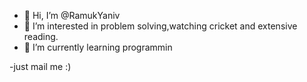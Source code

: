 - 👋 Hi, I’m @RamukYaniv
- 👀 I’m interested in problem solving,watching cricket and extensive reading.
- 🌱 I’m currently learning programmin

-just mail me  :) 

<!---
RamukYaniv/RamukYaniv is a ✨ special ✨ repository because its `README.md` (this file) appears on your GitHub profile.
You can click the Preview link to take a look at your changes.
--->

